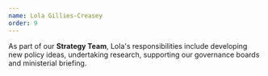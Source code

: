 ```yaml
---
name: Lola Gillies-Creasey
order: 9
---
```


As part of our **Strategy Team**, Lola's responsibilities include developing new policy ideas, undertaking research, supporting our governance boards and ministerial briefing.
